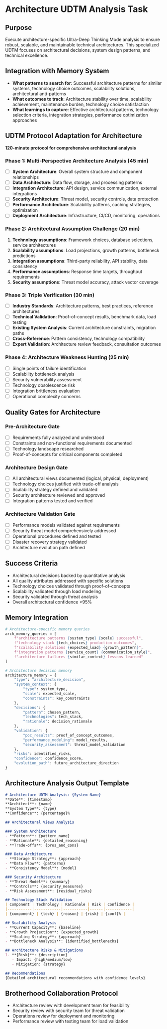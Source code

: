 # Architecture UDTM Analysis Task

## Purpose
Execute architecture-specific Ultra-Deep Thinking Mode analysis to ensure robust, scalable, and maintainable technical architectures. This specialized UDTM focuses on architectural decisions, system design patterns, and technical excellence.

## Integration with Memory System
- **What patterns to search for**: Successful architecture patterns for similar systems, technology choice outcomes, scalability solutions, architectural anti-patterns
- **What outcomes to track**: Architecture stability over time, scalability achievement, maintenance burden, technology choice satisfaction
- **What learnings to capture**: Effective architectural patterns, technology selection criteria, integration strategies, performance optimization approaches

## UDTM Protocol Adaptation for Architecture
**120-minute protocol for comprehensive architectural analysis**

### Phase 1: Multi-Perspective Architecture Analysis (45 min)
- [ ] **System Architecture**: Overall system structure and component relationships
- [ ] **Data Architecture**: Data flow, storage, and processing patterns
- [ ] **Integration Architecture**: API design, service communication, external integrations
- [ ] **Security Architecture**: Threat model, security controls, data protection
- [ ] **Performance Architecture**: Scalability patterns, caching strategies, optimization
- [ ] **Deployment Architecture**: Infrastructure, CI/CD, monitoring, operations

### Phase 2: Architectural Assumption Challenge (20 min)
1. **Technology assumptions**: Framework choices, database selections, service architectures
2. **Scalability assumptions**: Load projections, growth patterns, bottleneck predictions
3. **Integration assumptions**: Third-party reliability, API stability, data consistency
4. **Performance assumptions**: Response time targets, throughput requirements
5. **Security assumptions**: Threat model accuracy, attack vector coverage

### Phase 3: Triple Verification (30 min)
- [ ] **Industry Standards**: Architecture patterns, best practices, reference architectures
- [ ] **Technical Validation**: Proof-of-concept results, benchmark data, load testing
- [ ] **Existing System Analysis**: Current architecture constraints, migration paths
- [ ] **Cross-Reference**: Pattern consistency, technology compatibility
- [ ] **Expert Validation**: Architecture review feedback, consultation outcomes

### Phase 4: Architecture Weakness Hunting (25 min)
- [ ] Single points of failure identification
- [ ] Scalability bottleneck analysis
- [ ] Security vulnerability assessment
- [ ] Technology obsolescence risk
- [ ] Integration brittleness evaluation
- [ ] Operational complexity concerns

## Quality Gates for Architecture

### Pre-Architecture Gate
- [ ] Requirements fully analyzed and understood
- [ ] Constraints and non-functional requirements documented
- [ ] Technology landscape researched
- [ ] Proof-of-concepts for critical components completed

### Architecture Design Gate
- [ ] All architectural views documented (logical, physical, deployment)
- [ ] Technology choices justified with trade-off analysis
- [ ] Scalability strategy defined and validated
- [ ] Security architecture reviewed and approved
- [ ] Integration patterns tested and verified

### Architecture Validation Gate
- [ ] Performance models validated against requirements
- [ ] Security threat model comprehensively addressed
- [ ] Operational procedures defined and tested
- [ ] Disaster recovery strategy validated
- [ ] Architecture evolution path defined

## Success Criteria
- Architectural decisions backed by quantitative analysis
- All quality attributes addressed with specific solutions
- Technology choices validated through proof-of-concepts
- Scalability validated through load modeling
- Security validated through threat analysis
- Overall architectural confidence >95%

## Memory Integration
```python
# Architecture-specific memory queries
arch_memory_queries = [
    f"architecture patterns {system_type} {scale} successful",
    f"technology stack {tech_choices} production outcomes",
    f"scalability solutions {expected_load} {growth_pattern}",
    f"integration patterns {service_count} {communication_style}",
    f"architecture failures {similar_context} lessons learned"
]

# Architecture decision memory
architecture_memory = {
    "type": "architecture_decision",
    "system_context": {
        "type": system_type,
        "scale": expected_scale,
        "constraints": key_constraints
    },
    "decisions": {
        "pattern": chosen_pattern,
        "technologies": tech_stack,
        "rationale": decision_rationale
    },
    "validation": {
        "poc_results": proof_of_concept_outcomes,
        "performance_modeling": model_results,
        "security_assessment": threat_model_validation
    },
    "risks": identified_risks,
    "confidence": confidence_score,
    "evolution_path": future_architecture_direction
}
```

## Architecture Analysis Output Template
```markdown
# Architecture UDTM Analysis: {System Name}
**Date**: {timestamp}
**Architect**: {name}
**System Type**: {type}
**Confidence**: {percentage}%

## Architectural Views Analysis

### System Architecture
- **Pattern**: {pattern_name}
- **Rationale**: {detailed_reasoning}
- **Trade-offs**: {pros_and_cons}

### Data Architecture
- **Storage Strategy**: {approach}
- **Data Flow**: {patterns}
- **Consistency Model**: {model}

### Security Architecture
- **Threat Model**: {summary}
- **Controls**: {security_measures}
- **Risk Assessment**: {residual_risks}

## Technology Stack Validation
| Component | Technology | Rationale | Risk | Confidence |
|-----------|------------|-----------|------|------------|
| {component} | {tech} | {reason} | {risk} | {conf}% |

## Scalability Analysis
- **Current Capacity**: {baseline}
- **Growth Projection**: {expected_growth}
- **Scaling Strategy**: {approach}
- **Bottleneck Analysis**: {identified_bottlenecks}

## Architecture Risks & Mitigations
1. **{Risk}**: {description}
   - Impact: {high/medium/low}
   - Mitigation: {strategy}

## Recommendations
{Detailed architectural recommendations with confidence levels}
```

## Brotherhood Collaboration Protocol
- Architecture review with development team for feasibility
- Security review with security team for threat validation
- Operations review for deployment and monitoring
- Performance review with testing team for load validation 